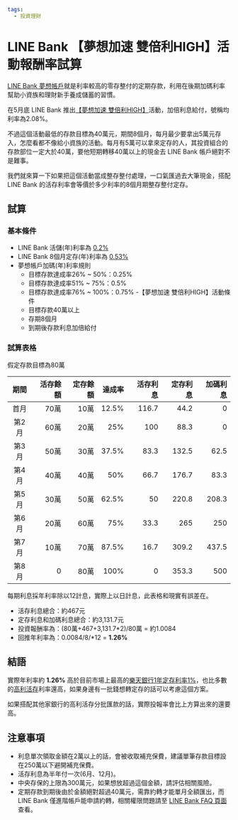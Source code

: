 ```yaml
tags:
  - 投資理財
```

# LINE Bank 【夢想加速 雙倍利HIGH】活動報酬率試算

[LINE Bank 夢想帳戶](https://www.linebank.com.tw/products/detail/01010050001)就是利率較高的零存整付的定期存款，利用在後期加碼利率幫助小資族和理財新手養成儲蓄的習慣。

在5月底 LINE Bank 推出[【夢想加速 雙倍利HIGH】](https://www.linebank.com.tw/notice/events/1187209)活動，加倍利息給付，號稱均利率為2.08%。

不過這個活動最低的存款目標為40萬元，期間8個月，每月最少要拿出5萬元存入，怎麼看都不像給小資族的活動。每月有5萬可以拿來定存的人，其投資組合的存款部位一定大於40萬，要他短期轉移40萬以上的現金去 LINE Bank 帳戶絕對不是難事。

我們就來算一下如果把這個活動當成整存整付處理，一口氣匯過去大筆現金，搭配 LINE Bank 的活存利率會等價於多少利率的8個月期整存整付定存。

## 試算

### 基本條件

- LINE Bank 活儲(年)利率為 [0.2%](https://www.linebank.com.tw/products/detail/01010010001)
- LINE Bank 8個月定存(年)利率為 [0.53%](https://img.linebank.com.tw/cms/resource/products/1186790_1274.html)
- 夢想帳戶加碼(年)利率規則
  - 目標存款達成率26% ~ 50%：0.25%
  - 目標存款達成率51% ~ 75%：0.5%
  - 目標存款達成率76% ~ 100%：0.75%
-【夢想加速 雙倍利HIGH】活動條件
  - 目標存款40萬以上
  - 存期8個月
  - 到期後存款利息加倍給付

### 試算表格

假定存款目標為80萬

<div class="table-wrapper">

期間|活存餘額|定存餘額|達成率|活存利息|定存利息|加碼利息
:---:|---:|---:|---:|---:|---:|---:
首月|70萬|10萬|12.5%|116.7|44.2|0
第2月|60萬|20萬|25%|100|88.3|0
第3月|50萬|30萬|37.5%|83.3|132.5|62.5
第4月|40萬|40萬|50%|66.7|176.7|83.3
第5月|30萬|50萬|62.5%|50|220.8|208.3
第6月|20萬|60萬|75%|33.3|265|250
第7月|10萬|70萬|87.5%|16.7|309.2|437.5
第8月|0|80萬|100%|0|353.3|500

</div>

每期利息採年利率除以12計息，實際上以日計息，此表格和現實有誤差在。

- 活存利息總合：約467元
- 定存利息和加碼利息總合：約3,131.7元
- 投資報酬率為：(80萬+467+3,131.7*2)/80萬 = 約1.0084
- 回推年利率為：0.0084/8/*12 = **1.26%**

## 結語

實際年利率約 **1.26%** 高於目前市場上最高的[樂天銀行1年定存利率1%](https://www.rakuten-bank.com.tw/portal/product/interest)，也比多數的[高利活存](/articles/high-interest-rate.html)利率還高，如果身邊有一批錢想轉定存的話可以考慮這個方案。

如果搭配其他家銀行的高利活存分批匯款的話，實際投報率會比上方算出來的還要高。

## 注意事項

- 利息單次領取金額在2萬以上的話，會被收取補充保費，建議單筆存款目標設在250萬以下避開補充保費。
- 活存利息為半年付一次(6月、12月)。
- 中央存保的上限為300萬元，如果想放超過這個金額，請評估相關風險。
- 定期存款到期後由於金額絕對超過40萬元，需靠約轉才能單月全額匯出，而 LINE Bank 僅進階帳戶能申請約轉，相關權限問題請至 [LINE Bank FAQ 頁面](https://www.linebank.com.tw/support/faq/category/01)查看。
